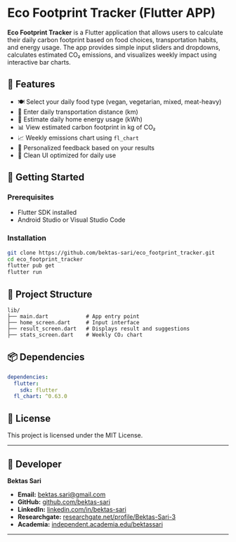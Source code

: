 # Eco Footprint Tracker (Flutter APP)

**Eco Footprint Tracker** is a Flutter application that allows users to calculate their daily carbon footprint based on food choices, transportation habits, and energy usage. 
The app provides simple input sliders and dropdowns, calculates estimated CO₂ emissions, and visualizes weekly impact using interactive bar charts.

## 🌱 Features

* 🍽️ Select your daily food type (vegan, vegetarian, mixed, meat-heavy)
* 🚗 Enter daily transportation distance (km)
* 🔌 Estimate daily home energy usage (kWh)
* 📊 View estimated carbon footprint in kg of CO₂
* 📈 Weekly emissions chart using `fl_chart`
* 🎯 Personalized feedback based on your results
* 🧪 Clean UI optimized for daily use

## 🚀 Getting Started

### Prerequisites

* Flutter SDK installed
* Android Studio or Visual Studio Code

### Installation

```bash
git clone https://github.com/bektas-sari/eco_footprint_tracker.git
cd eco_footprint_tracker
flutter pub get
flutter run
```

## 📂 Project Structure

```
lib/
├── main.dart            # App entry point
├── home_screen.dart     # Input interface
├── result_screen.dart   # Displays result and suggestions
├── stats_screen.dart    # Weekly CO₂ chart
```

## 📦 Dependencies

```yaml
dependencies:
  flutter:
    sdk: flutter
  fl_chart: ^0.63.0
```

## 📄 License

This project is licensed under the MIT License.

---

## 👤 Developer  

**Bektas Sari**  
- **Email:** [bektas.sari@gmail.com](mailto:bektas.sari@gmail.com)  
- **GitHub:** [github.com/bektas-sari](https://github.com/bektas-sari)  
- **LinkedIn:** [linkedin.com/in/bektas-sari](https://www.linkedin.com/in/bektas-sari)  
- **Researchgate:** [researchgate.net/profile/Bektas-Sari-3](https://www.researchgate.net/profile/Bektas-Sari-3)  
- **Academia:** [independent.academia.edu/bektassari](https://independent.academia.edu/bektassari)

---
